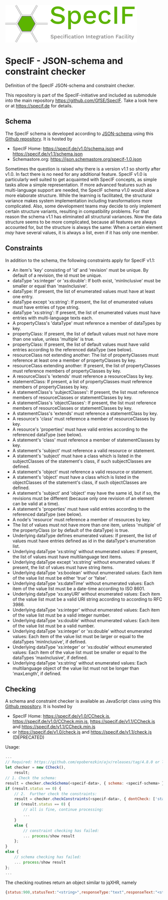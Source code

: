 ![SpecIF - Specification Integration Facility](https://github.com/GfSE/SpecIF/raw/master/logo/SpecIF-Logo-120.png)

# SpecIF - JSON-schema and constraint checker

Definition of the SpecIF JSON-schema and constraint checker.

This repository is part of the SpecIF-initiative and included as submodule into the main repository https://github.com/GfSE/SpecIF. 
Take a look here or at https://specif.de for details.

## Schema

The SpecIF schema is developed according to [JSON-schema](http://json-schema.org) using this [Github repository](./schema/). It is hosted by
- SpecIF Home: https://specif.de/v1.0/schema.json and https://specif.de/v1.1/schema.json
- Schemastore.org: https://json.schemastore.org/specif-1.0.json

Sometimes the question is raised why there is a version v1.1 so shortly after v1.0. In fact there is no need for any additional feature. 
SpecIF v1.0 is particularly well suited to get acquainted with SpecIF concepts, as simple tasks allow a simple representation. 
If more advanced features such as multi-language support are needed, the SpecIF schema v1.0 would allow a more elaborate structure. 
While the learning is facilitated, the structural variance makes system implementation including transformations more complicated. 
Also, some development teams may decide to only implement certain structure variants, resulting in compatibility problems.
For that reason the schema v1.1 has eliminated all structural variances. Now the data structure seems to be more complicated, because all features are always accounted for,
but the structure is always the same: When a certain element *may* have several values, it is always a list, even if it has only one member.

## Constraints

In addition to the schema, the following constraints apply for SpecIF v1.1:
- An item's 'key' consisting of 'id' and 'revision' must be unique. By default of a revision, the id must be unique.
- dataType 'xs:integer' or 'xs:double': If both exist, 'minInclusive' must be smaller or equal than 'maxInclusive'.
- dataType: If present, the list of enumerated values must have at least one entry.
- dataType except 'xs:string': If present, the list of enumerated values must have entries of type string.
- dataType 'xs:string': If present, the list of enumerated values must have entries with multi-language texts each.
- A propertyClass's 'dataType' must reference a member of dataTypes by key.
- propertyClass: If present, the list of default values must not have more than one value, unless 'multiple' is true.
- propertyClass: If present, the list of default values must have valid entries according to the referenced dataType (see below).
- resourceClass not extending another: The list of propertyClasses must reference at least one a member of propertyClasses by key.
- resourceClass extending another: If present, the list of propertyClasses must reference members of propertyClasses by key.
- A resourceClass's 'extends' must reference a resourceClass by key.
- statementClass: If present, a list of propertyClasses must reference members of propertyClasses by key.
- A statementClass's 'subjectClasses': If present, the list must reference members of resourceClasses or statementClasses by key.
- A statementClass's 'objectClasses': If present, the list must reference members of resourceClasses or statementClasses by key.
- A statementClass's 'extends' must reference a statementClass by key.
- A resource's 'class' must reference a member of resourceClasses by key. 
- A resource's 'properties' must have valid entries according to the referenced dataType (see below).
- A statement's 'class' must reference a member of statementClasses by key.
- A statement's 'subject' must reference a valid resource or statement.
- A statement's 'subject' must have a class which is listed in the subjectClasses of the statement's class, if such subjectClasses are defined.
- A statement's 'object' must reference a valid resource or statement.
- A statement's 'object' must have a class which is listed in the objectClasses of the statement's class, if such objectClasses are defined.
- A statement's 'subject' and 'object' may have the same id, but if so, the revisions must be different (because only one revision of an element can be valid at a time).
- A statement's 'properties' must have valid entries according to the referenced dataType (see below).
- A node's 'resource' must reference a member of resources by key.
- The list of values must not have more than one item, unless 'multiple' of the propertyClass (or by default of the dataType) is true.
- Underlying dataType defines enumerated values: If present, the list of values must have entries defined as id in the dataType's enumeration list.
- Underlying dataType 'xs:string' without enumerated values: If present, the list of values must have multilanguage text items.
- Underlying dataType except 'xs:string' without enumerated values: If present, the list of values must have string items.
- Underlying dataType 'xs:boolean' without enumerated values: Each item of the value list must be either 'true' or 'false'.
- Underlying dataType 'xs:dateTime' without enumerated values: Each item of the value list must be a date-time according to ISO 8601.
- Underlying dataType 'xs:anyURI' without enumerated values: Each item of the value list must be a valid URI string according to according to RFC 3986.
- Underlying dataType 'xs:integer' without enumerated values: Each item of the value list must be a valid integer number.
- Underlying dataType 'xs:double' without enumerated values: Each item of the value list must be a valid number.
- Underlying dataType 'xs:integer' or 'xs:double' without enumerated values: Each item of the value list must be larger or equal to the dataTypes 'minInclusive', if defined.
- Underlying dataType 'xs:integer' or 'xs:double'  without enumerated values: Each item of the value list must be smaller or equal to the dataTypes 'maxInclusive', if defined.
- Underlying dataType 'xs:string' without enumerated values: Each multilanguage object of the value list must not be longer than 'maxLength', if defined.

## Checking

A schema and constraint checker is available as JavaScript class using this [Github repository](./check/). It is hosted by 
- SpecIF Home: https://specif.de/v1.0/CCheck.js, https://specif.de/v1.0/CCheck.min.js, https://specif.de/v1.1/CCheck.js and https://specif.de/v1.1/CCheck.min.js
- or https://specif.de/v1.0/check.js and https://specif.de/v1.1/check.js (DEPRECATED)

Usage:
```js
...
// Required: https://github.com/epoberezkin/ajv/releases/tag/4.8.0 or later 
let checker = new CCheck(),
    result;
// 1. Check the schema:
result = checker.checkSchema(<specif-data>, { schema: <specif-schema> });
if (result.status == 0) {
    // 2.  Further check the constraints:
    result = checker.checkConstraints(<specif-data>, { dontCheck: ['statement.subject','subject.object','text.length'] });
    if (result.status == 0) {
        // all is fine, continue processing:
        ...
    }
    else {
        // constraint checking has failed:
        ... process/show result
    };
}
else {
    // schema checking has failed:
    ... process/show result
};
...
```

The checking routines return an object similar to jqXHR, namely 
```js
{status:900,statusText:"<string>",responseType:"text",responseText:"<string>"}.
```